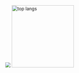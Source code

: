 <div>
  <picture>
    <source
      srcset="https://github-readme-stats.vercel.app/api?username=Argam11&show_icons=true&theme=dark"
      media="(prefers-color-scheme: dark)"
    />
    <source
      srcset="https://github-readme-stats.vercel.app/api?username=Argam11&show_icons=true"
      media="(prefers-color-scheme: light), (prefers-color-scheme: no-preference)"
    />
    <img src="https://github-readme-stats.vercel.app/api?username=Argam11&show_icons=true" />
  </picture>
  <img height='195px' src='https://github-readme-stats.vercel.app/api/top-langs/?username=Argam11&layout=compact' alt='top langs' />
</div>
